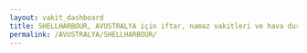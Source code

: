 ```yaml
---
layout: vakit_dashboard
title: SHELLHARBOUR, AVUSTRALYA için iftar, namaz vakitleri ve hava durumu - ilçe/eyalet seç
permalink: /AVUSTRALYA/SHELLHARBOUR/
---
```


<script type="text/javascript">
  var GLOBAL_COUNTRY = 'AVUSTRALYA';
  var GLOBAL_CITY = 'SHELLHARBOUR';
  var GLOBAL_STATE = '';
  var lat = 72;
  var lon = 21;
</script>
